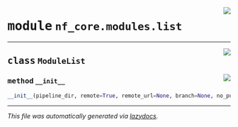 <!-- markdownlint-disable -->

<a href="../../../../../../tools/nf_core/modules/list.py#L0"><img align="right" style="float:right;" src="https://img.shields.io/badge/-source-cccccc?style=flat-square"></a>

# <kbd>module</kbd> `nf_core.modules.list`

---

<a href="../../../../../../tools/nf_core/modules/list.py#L8"><img align="right" style="float:right;" src="https://img.shields.io/badge/-source-cccccc?style=flat-square"></a>

## <kbd>class</kbd> `ModuleList`

<a href="../../../../../../tools/nf_core/modules/list.py#L9"><img align="right" style="float:right;" src="https://img.shields.io/badge/-source-cccccc?style=flat-square"></a>

### <kbd>method</kbd> `__init__`

```python
__init__(pipeline_dir, remote=True, remote_url=None, branch=None, no_pull=False)
```

---

_This file was automatically generated via [lazydocs](https://github.com/ml-tooling/lazydocs)._
